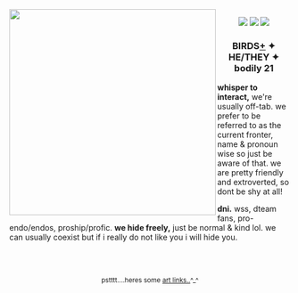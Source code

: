 <img src="https://file.garden/aA_22xfQFxGH1wX1/YESSSSSSSSSSSSSS.gif" align="left" style="width: 370px;">
<p align="center">
<img src="https://64.media.tumblr.com/28ddc5539a83ab30e2156475ba807c7a/704f4ace9de71c4b-71/s100x200/fd70f3c7245eaeb043cfd76517ddb2e7c68f0a08.pnj"> <img src="https://64.media.tumblr.com/78f8c35c09d1fc437367ce27706ec123/704f4ace9de71c4b-54/s100x200/e9fca207a02b069083f925a5b15ace34aff0eadf.pnj">
<img src="https://64.media.tumblr.com/7ac328204395dc076221475d3af8ecc2/704f4ace9de71c4b-cf/s100x200/4a7541ccbef5b285823491aaed29230c6f49aa9f.pnj"</p>
<h3 align="center">BIRDS<a href="https://pronouns.cc/@birdcage">+</a> ✦ HE/THEY ✦ bodily 21</h3>

<p><b>whisper to interact,</b> we're usually off-tab. we prefer to be referred to as the current fronter, name & pronoun wise so just be aware of that. we are pretty friendly and extroverted, so dont be shy at all!
</p>
  
<p><b>dni.</b> wss, dteam fans, pro-endo/endos, proship/profic. <b> we hide freely,</b> just be normal & kind lol. we can usually coexist but if i really do not like you i will hide you.</p>
<br><br>
<p align="center"><sub>pstttt....heres some <a href="https://linktr.ee/dvckypond">art links..</a>^_^</sub></p>
